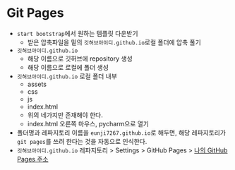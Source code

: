 # Git Pages

- `start bootstrap`에서 원하는 템플릿 다운받기
  - 받은 압축파일을 밑의 `깃허브아이디.github.io`로컬 폴더에 압축 풀기
- `깃허브아이디.github.io`
  - 해당 이름으로 깃허브에 repository 생성
  - 해당 이름으로 로컬에 폴더 생성
- `깃허브아이디.github.io` 로컬 폴더 내부
  - assets
  - css
  - js
  - index.html
  - 위의 네가지만 존재해야 한다.
  - index.html 오른쪽 마우스, pycharm으로 열기
- 폴더명과 레파지토리 이름을 `eunji7267.github.io`로 해두면, 해당 레파지토리가 `git pages`를 쓰려 한다는 것을 자동으로 인식한다.
- `깃허브아이디.github.io` 레파지토리 > Settings > GitHub Pages > [나의 GitHub Pages 주소](https://eunji7267.github.io/) 


